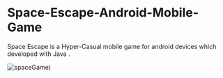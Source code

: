 # Space-Escape-Android-Mobile-Game
Space Escape is a Hyper-Casual mobile game for android devices which developed with Java .


![spaceGame)](https://user-images.githubusercontent.com/107271196/184562487-ac936fe1-e5b2-4e88-b7ac-f4163294383e.png)
